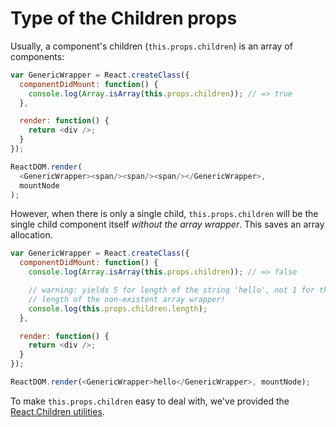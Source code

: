 # Type of the Children props

Usually, a component's children (`this.props.children`) is an array of components:

```js
var GenericWrapper = React.createClass({
  componentDidMount: function() {
    console.log(Array.isArray(this.props.children)); // => true
  },

  render: function() {
    return <div />;
  }
});

ReactDOM.render(
  <GenericWrapper><span/><span/><span/></GenericWrapper>,
  mountNode
);
```

However, when there is only a single child, `this.props.children` will be the single child component itself _without the array wrapper_. This saves an array allocation.

```js
var GenericWrapper = React.createClass({
  componentDidMount: function() {
    console.log(Array.isArray(this.props.children)); // => false

    // warning: yields 5 for length of the string 'hello', not 1 for the
    // length of the non-existent array wrapper!
    console.log(this.props.children.length);
  },

  render: function() {
    return <div />;
  }
});

ReactDOM.render(<GenericWrapper>hello</GenericWrapper>, mountNode);
```

To make `this.props.children` easy to deal with, we've provided the [React.Children utilities](../docs/ref-01-top-level-api.md#react.children).
